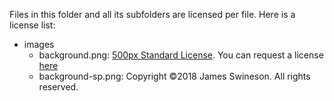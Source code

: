 Files in this folder and all its subfolders are licensed per file. Here is a license list:

 * images
   * background.png: [500px Standard License](https://about.500px.com/terms/). You can request a license [here](https://500px.com/photo/78935767/trees-at-grassland-by-james-swineson)
   * background-sp.png: Copyright ©2018 James Swineson. All rights reserved.
